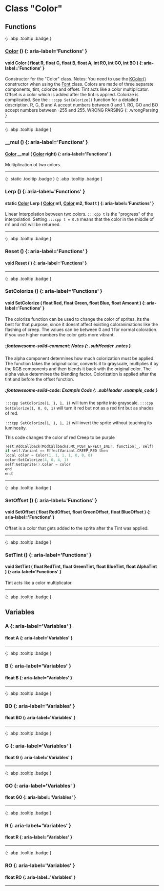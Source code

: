 # Class "Color"
## Functions
[ ](#){: .abp .tooltip .badge }
### [Color](../Color) () {: aria-label='Functions' }
#### void [Color](../Color) ( float R, float G, float B, float A, int RO, int GO, int BO )  {: aria-label='Functions' }

Constructor for the "Color" class.
Notes: You need to use the <a class="el" href="class_k_color.html#adad4075b6c806d97b9b0134e9e9e519d">KColor()</a> constructor when using the <a class="el" href="class_font.html#ae12d76f0b59747bbf028333c9c7ed560">Font</a> class. 
Colors are made of three separate components, tint, colorize and offset. Tint acts like a color multiplicator. Offset is a color which is added after the tint is applied. Colorize is complicated. See the `:::cpp SetColorize()` function for a detailed description.
R, G, B and A accept numbers between 0 and 1.
RO, GO and BO accept numbers between -255 and 255. WRONG PARSING 
{: .wrongParsing }
___ 
[ ](#){: .abp .tooltip .badge }
### __mul () {: aria-label='Functions' }
#### [Color](../Color) __mul ( [Color](../Color) right)  {: aria-label='Functions' }

Multiplication of two colors.
___ 
[ ](#){: .static .tooltip .badge } [ ](#){: .abp .tooltip .badge }
### Lerp () {: aria-label='Functions' }
#### static [Color](../Color) Lerp ( [Color](../Color) m1, [Color](../Color) m2, float t )  {: aria-label='Functions' }

Linear Interpolation between two colors. `:::cpp t` is the "progress" of the interpolation. Setting `:::cpp t = 0.5` means that the color in the middle of m1 and m2 will be returned.
___ 
[ ](#){: .abp .tooltip .badge }
### Reset () {: aria-label='Functions' }
#### void Reset ( )  {: aria-label='Functions' }

___ 
[ ](#){: .abp .tooltip .badge }
### SetColorize () {: aria-label='Functions' }
#### void SetColorize ( float Red, float Green, float Blue, float Amount )  {: aria-label='Functions' }

The colorize function can be used to change the color of sprites. Its the best for that purpose, since it doesnt affect existing coloranimations like the flashing of creep.
The values can be between 0 and 1 for normal coloration. if you use higher numbers the color gets more vibrant.
##### :fontawesome-solid-comment: Notes {: .subHeader .notes }
The alpha component determines how much colorization must be applied. The function takes the original color, converts it to grayscale, multiplies it by the RGB components and then blends it back with the original color. The alpha value determines the blending factor.
Colorization is applied after the tint and before the offset function.
##### :fontawesome-solid-code: Example Code {: .subHeader .example_code }
`:::cpp SetColorize(1, 1, 1, 1)` will turn the sprite into grayscale.
 `:::cpp SetColorize(1, 0, 0, 1)` will turn it red but not as a red tint but as shades of red.

`:::cpp SetColorize(1, 1, 1, 2)` will invert the sprite without touching its luminosity.


This code changes the color of red Creep to be purple
```cpp 
Test:AddCallback(ModCallbacks.MC_POST_EFFECT_INIT, function(_, self)
if self.Variant == EffectVariant.CREEP_RED then
local color = Color(1, 1, 1, 1, 0, 0, 0)
color:SetColorize(4, 0, 4, 1)
self:GetSprite().Color = color
end
end)

```

___ 
[ ](#){: .abp .tooltip .badge }
### SetOffset () {: aria-label='Functions' }
#### void SetOffset ( float RedOffset, float GreenOffset, float BlueOffset )  {: aria-label='Functions' }

Offset is a color that gets added to the sprite after the Tint was applied.
___ 
[ ](#){: .abp .tooltip .badge }
### SetTint () {: aria-label='Functions' }
#### void SetTint ( float RedTint, float GreenTint, float BlueTint, float AlphaTint )  {: aria-label='Functions' }

Tint acts like a color multiplicator.
___ 
[ ](#){: .abp .tooltip .badge }
## Variables
### A {: aria-label='Variables' }
#### float A  {: aria-label='Variables' }

___ 
[ ](#){: .abp .tooltip .badge }
### B {: aria-label='Variables' }
#### float B  {: aria-label='Variables' }

___ 
[ ](#){: .abp .tooltip .badge }
### BO {: aria-label='Variables' }
#### float BO  {: aria-label='Variables' }

___ 
[ ](#){: .abp .tooltip .badge }
### G {: aria-label='Variables' }
#### float G  {: aria-label='Variables' }

___ 
[ ](#){: .abp .tooltip .badge }
### GO {: aria-label='Variables' }
#### float GO  {: aria-label='Variables' }

___ 
[ ](#){: .abp .tooltip .badge }
### R {: aria-label='Variables' }
#### float R  {: aria-label='Variables' }

___ 
[ ](#){: .abp .tooltip .badge }
### RO {: aria-label='Variables' }
#### float RO  {: aria-label='Variables' }

___ 
